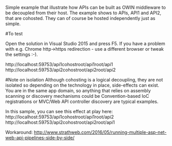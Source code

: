 Simple example that illustrate how APIs can be built as OWIN middleware to be decoupled from their host. 
The example shows to APIs, API1 and API2, that are cohosted. They can of course be hosted independently just as simple.

#To test

Open the solution in Visual Studio 2015 and press F5.
If you have a problem with e.g. Chrome http->https redirection - use a different browser or tweak the settings :-).

http://localhost:59753/api1cohostroot/api1root/api1
http://localhost:59753/api2cohostroot/api2root/api2

#Note on isolation
Although cohosting is a logical decoupling, they are not isolated so depending on the technology in place, side-effects can exist.
You are in the same app domain, so anything that relies on assembly scanning or discovery mechanisms could be 
Convention-based IoC registrations or MVC/Web API controller discovery are typical examples.

In this sample, you can see this effect at play here:
http://localhost:59753/api1cohostroot/api1root/api2
http://localhost:59753/api2cohostroot/api2root/api1

Workaround: http://www.strathweb.com/2016/05/running-multiple-asp-net-web-api-pipelines-side-by-side/

